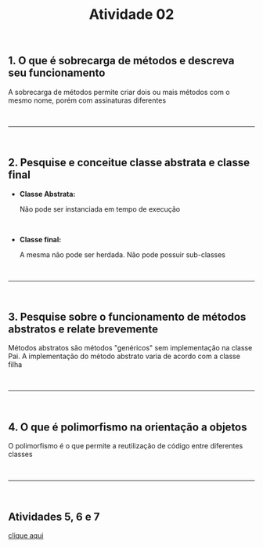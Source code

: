 <h1 align="center">
    Atividade 02
</h1>

<br/>

## 1. O que é sobrecarga de métodos e descreva seu funcionamento

A sobrecarga de métodos permite criar dois ou mais métodos com o mesmo nome, porém com assinaturas diferentes

<br/>

---

<br/>

## 2. Pesquise e conceitue classe abstrata e classe final

- **Classe Abstrata:**
  
    <p>Não pode ser instanciada em tempo de execução</p>
    <br/>
  
- **Classe final:**
    <p>A mesma não pode ser herdada. Não pode possuir sub-classes</p>

<br/>

---

<br/>

## 3. Pesquise sobre o funcionamento de métodos abstratos e relate brevemente

Métodos abstratos são métodos "genéricos" sem implementação na classe Pai. A implementação do método abstrato varia de acordo com a classe filha

<br/>

---

<br/>

## 4. O que é polimorfismo na orientação a objetos

O polimorfismo é o que permite a reutilização de código entre diferentes classes

<br/>

---

<br/>

## Atividades 5, 6 e 7
[clique aqui](https://github.com/NahtanN/aula-estrutura-de-dados/tree/master/src/Atividades/atividade02)